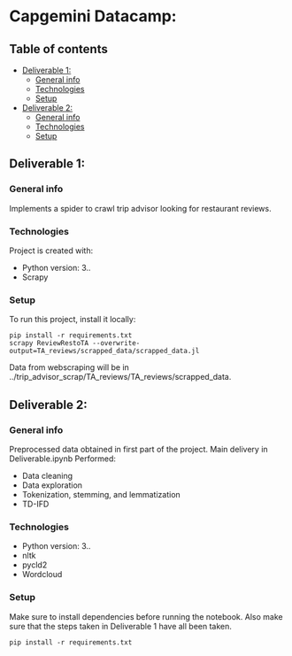 
# Capgemini Datacamp:

## Table of contents
- [Deliverable 1:](#deliverable-1-)
  * [General info](#general-info)
  * [Technologies](#technologies)
  * [Setup](#setup)
- [Deliverable 2:](#deliverable-2-)
  * [General info](#general-info-1)
  * [Technologies](#technologies-1)
  * [Setup](#setup-1)


## Deliverable 1:

### General info
Implements a spider to crawl trip advisor looking for restaurant reviews.
	
### Technologies
Project is created with:
* Python version: 3..
* Scrapy

	
### Setup
To run this project, install it locally:

```terminal
pip install -r requirements.txt
scrapy ReviewRestoTA --overwrite-output=TA_reviews/scrapped_data/scrapped_data.jl
```
Data from webscraping will be in ../trip_advisor_scrap/TA_reviews/TA_reviews/scrapped_data.

## Deliverable 2: 

### General info
Preprocessed data obtained in first part of the project. Main delivery in Deliverable.ipynb
Performed:
* Data cleaning
* Data exploration
* Tokenization, stemming, and lemmatization 
* TD-IFD 

### Technologies 
* Python version: 3..
* nltk
* pycld2
* Wordcloud

### Setup
Make sure to install dependencies before running the notebook. Also make sure that the steps taken in Deliverable 1 have all been taken. 
```terminal
pip install -r requirements.txt
```
